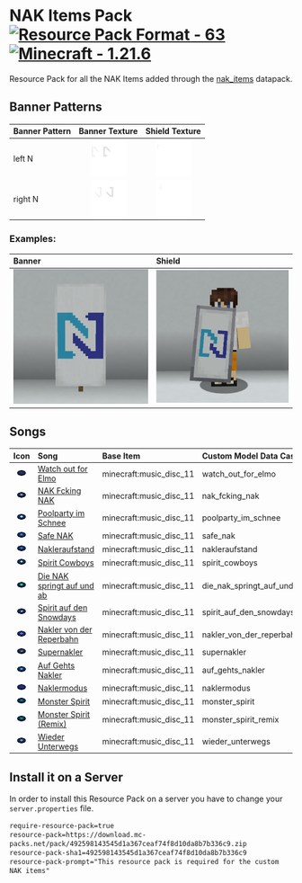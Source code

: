 # NAK Items Pack [![Resource Pack Format - 63](https://img.shields.io/badge/Resource_Pack_Format-63-2ea44f)](https://minecraft.wiki/w/Data_pack) [![Minecraft - 1.21.6](https://img.shields.io/badge/Minecraft-1.21.6-2ea44f)](https://minecraft.wiki/w/Java_Edition_1.21.6)
Resource Pack for all the NAK Items added through the [nak_items](/nak_items/) datapack.

## Banner Patterns
| Banner Pattern | Banner Texture | Shield Texture |
|:---------------|:--------------:|:--------------:|
| left N | ![left N banner](/NAK%20Items%20Pack/assets/nak_banners/textures/entity/banner/n_left.png) | ![left N shield](/NAK%20Items%20Pack/assets/nak_banners/textures/entity/shield/n_left.png) |
| right N | ![right N banner](/NAK%20Items%20Pack/assets/nak_banners/textures/entity/banner/n_right.png) | ![right N shield](/NAK%20Items%20Pack/assets/nak_banners/textures/entity/shield/n_right.png) |

### Examples:
| Banner | Shield |
|:-------|:-------|
| ![NAK banner](/docs/images/NAK_banner.png) | ![NAK shield](/docs/images/NAK_shield.png)|


## Songs
| Icon | Song | Base Item | Custom Model Data Case|
|:----:|:-----|:----------|:----------------------|
| ![Watch out for Elmo](/NAK%20Items%20Pack/assets/minecraft/textures/item/watch_out_for_elmo.png) | [Watch out for Elmo](https://open.spotify.com/intl-de/track/6G2YmrDb49TXgwYigmnZK1?si=1b4a6261d1f64665) | minecraft:music_disc_11 | watch_out_for_elmo |
| ![NAK Fcking NAK](/NAK%20Items%20Pack/assets/minecraft/textures/item/nak_fcking_nak.png) | [NAK Fcking NAK](https://open.spotify.com/intl-de/track/6SEYs0xOo3AHqzNZbi4xlL?si=c987cca6323e4142) | minecraft:music_disc_11 | nak_fcking_nak |
| ![Poolparty im Schnee](/NAK%20Items%20Pack/assets/minecraft/textures/item/poolparty_im_schnee.png) | [Poolparty im Schnee](https://open.spotify.com/intl-de/track/0kTU4Gx6qaNVLVaSC71qjV?si=83b536da03094f11) | minecraft:music_disc_11 | poolparty_im_schnee |
| ![Safe NAK](/NAK%20Items%20Pack/assets/minecraft/textures/item/safe_nak.png) | [Safe NAK](https://open.spotify.com/intl-de/track/7qFoPsNCajePJCSE7yYgKM?si=0ae519b3ebc44d16) | minecraft:music_disc_11 | safe_nak |
| ![Nakleraufstand](/NAK%20Items%20Pack/assets/minecraft/textures/item/nakleraufstand.png) | [Nakleraufstand](https://open.spotify.com/intl-de/track/296qYcb0QZVjd6PIzEPpQ5?si=7608407096b04d93) | minecraft:music_disc_11 | nakleraufstand |
| ![Spirit Cowboys](/NAK%20Items%20Pack/assets/minecraft/textures/item/spirit_cowboys.png) | [Spirit Cowboys](https://open.spotify.com/intl-de/track/4KaHYzzzzTKMnJs3AqiP2u?si=46c82572d0f54440) | minecraft:music_disc_11 | spirit_cowboys |
| ![Die NAK springt auf und ab](/NAK%20Items%20Pack/assets/minecraft/textures/item/die_nak_springt_auf_und_ab.png) | [Die NAK springt auf und ab](https://open.spotify.com/intl-de/track/1hsx0Ag8WyamgoEs20iQUh?si=5bc293355e5b4a6e) | minecraft:music_disc_11 | die_nak_springt_auf_und_ab |
| ![Spirit auf den Snowdays](/NAK%20Items%20Pack/assets/minecraft/textures/item/spirit_auf_den_snowdays.png) | [Spirit auf den Snowdays](https://open.spotify.com/intl-de/track/7r4FzH5Wy2hY9gBKupoljP?si=d22b0f607fa845dd) | minecraft:music_disc_11 | spirit_auf_den_snowdays |
| ![Nakler von der Reperbahn](/NAK%20Items%20Pack/assets/minecraft/textures/item/nakler_von_der_reperbahn.png) | [Nakler von der Reperbahn](https://open.spotify.com/intl-de/track/3Xccym0KqDb6lLh7GDNDOd?si=e03a5ef892b74302) | minecraft:music_disc_11 | nakler_von_der_reperbahn |
| ![Supernakler](/NAK%20Items%20Pack/assets/minecraft/textures/item/supernakler.png) | [Supernakler](https://open.spotify.com/intl-de/track/5gV8KLUWGaY2k3UIxYkITr?si=2898734d8e87403c) | minecraft:music_disc_11 | supernakler |
| ![Auf Gehts Nakler](/NAK%20Items%20Pack/assets/minecraft/textures/item/auf_gehts_nakler.png) | [Auf Gehts Nakler](https://open.spotify.com/intl-de/track/1Cmiwe22WeIr0BMZBhbC5C?si=e3319c89d92e4dce) | minecraft:music_disc_11 | auf_gehts_nakler |
| ![Naklermodus](/NAK%20Items%20Pack/assets/minecraft/textures/item/naklermodus.png) | [Naklermodus](https://open.spotify.com/intl-de/track/7L0bVuJHxkFu8tj9xPNS7n?si=68ead50d941949cb) | minecraft:music_disc_11 | naklermodus |
| ![Monster Spirit](/NAK%20Items%20Pack/assets/minecraft/textures/item/monster_spirit.png) | [Monster Spirit](https://open.spotify.com/intl-de/track/3AEaArIdec63BBUBbF66oz?si=54d7978b1b934a74) | minecraft:music_disc_11 | monster_spirit |
| ![Monster Spirit (Remix)](/NAK%20Items%20Pack/assets/minecraft/textures/item/monster_spirit_remix.png) | [Monster Spirit (Remix)](https://open.spotify.com/intl-de/track/5zusjfBf8Ibh0DhhPJ8RsL?si=181fe1222158496a) | minecraft:music_disc_11 | monster_spirit_remix |
| ![Wieder Unterwegs](/NAK%20Items%20Pack/assets/minecraft/textures/item/wieder_unterwegs.png) | [Wieder Unterwegs](https://open.spotify.com/intl-de/track/6cphzN91k0COGVWVdKN3MY?si=f90f674b24f1407c) | minecraft:music_disc_11 | wieder_unterwegs |


## Install it on a Server
In order to install this Resource Pack on a server you have to change your `server.properties` file.
```
require-resource-pack=true
resource-pack=https://download.mc-packs.net/pack/492598143545d1a367ceaf74f8d10da8b7b336c9.zip
resource-pack-sha1=492598143545d1a367ceaf74f8d10da8b7b336c9
resource-pack-prompt="This resource pack is required for the custom NAK items"
```
